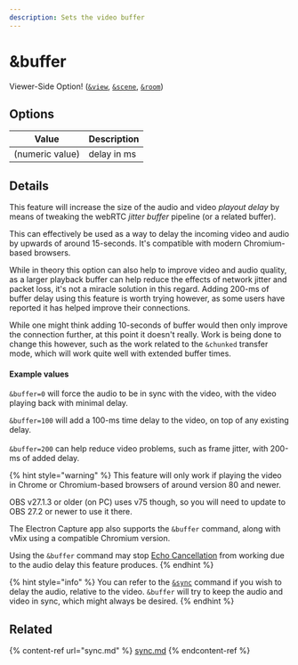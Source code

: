 ```yaml
---
description: Sets the video buffer
---
```


# \&buffer

Viewer-Side Option! ([`&view`](view.md), [`&scene`](scene.md), [`&room`](../../general-settings/room.md))

## Options

| Value           | Description |
| --------------- | ----------- |
| (numeric value) | delay in ms |

## Details

This feature will increase the size of the audio and video _playout delay_ by means of tweaking the webRTC _jitter buffer_ pipeline (or a related buffer).&#x20;

This can effectively be used as a way to delay the incoming video and audio by upwards of around 15-seconds. It's compatible with modern Chromium-based browsers.

While in theory this option can also help to improve video and audio quality, as a larger playback buffer can help reduce the effects of network jitter and packet loss, it's not a miracle solution in this regard. Adding 200-ms of buffer delay using this feature is worth trying however, as some users have reported it has helped improve their connections.

While one might think adding 10-seconds of buffer would then only improve the connection further, at this point it doesn't really. Work is being done to change this however, such as the work related to the `&chunked` transfer mode, which will work quite well with extended buffer times.

#### Example values

`&buffer=0` will force the audio to be in sync with the video, with the video playing back with minimal delay.

`&buffer=100` will add a 100-ms time delay to the video, on top of any existing delay.\
\
`&buffer=200` can help reduce video problems, such as frame jitter, with 200-ms of added delay.

{% hint style="warning" %}
This feature will only work if playing the video in Chrome or Chromium-based browsers of around version 80 and newer.

OBS v27.1.3 or older (on PC) uses v75 though, so you will need to update to OBS 27.2 or newer to use it there.

The Electron Capture app also supports the `&buffer` command, along with vMix using a compatible Chromium version.

Using the `&buffer` command may stop [Echo Cancellation](../../source-settings/aec.md) from working due to the audio delay this feature produces.
{% endhint %}

{% hint style="info" %}
You can refer to the [`&sync`](sync.md) command if you wish to delay the audio, relative to the video. `&buffer` will try to keep the audio and video in sync, which might always be desired.
{% endhint %}

## Related

{% content-ref url="sync.md" %}
[sync.md](sync.md)
{% endcontent-ref %}
